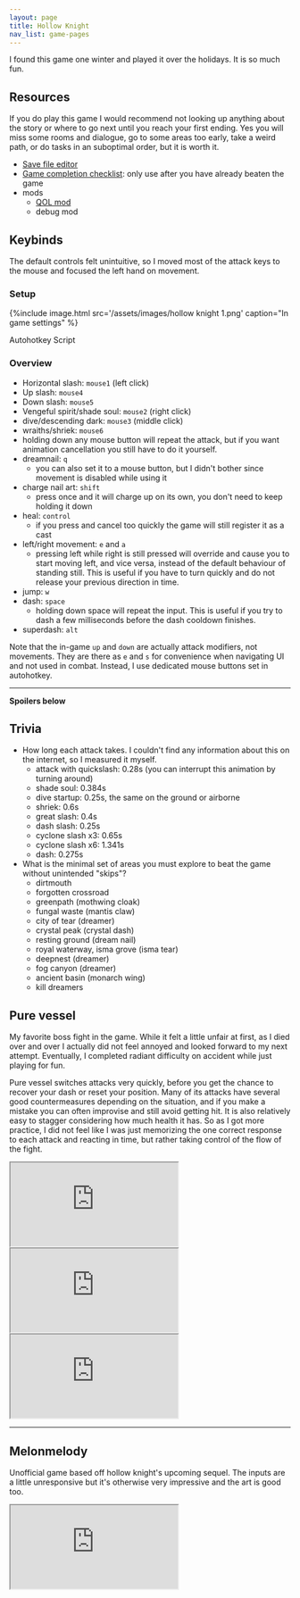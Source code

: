 ```yaml
---
layout: page
title: Hollow Knight
nav_list: game-pages
---
```


I found this game one winter and played it over the holidays. It is so much fun.

## Resources

If you do play this game I would recommend not looking up anything about the story or where to go next until you reach your first ending. Yes you will miss some rooms and dialogue, go to some areas too early, take a weird path, or do tasks in an suboptimal order, but it is worth it.

- [Save file editor](https://bloodorca.github.io/hollow/)
- [Game completion checklist](https://reznormichael.github.io/hollow-knight-completion-check/): only use after you have already beaten the game 
- mods
  - [QOL mod](https://github.com/fifty-six/HollowKnight.QoL/)
  - debug mod

## Keybinds

The default controls felt unintuitive, so I moved most of the attack keys to the mouse and focused the left hand on movement.

### Setup

{%include image.html src='/assets/images/hollow knight 1.png' caption="In game settings" %}

Autohotkey Script

### Overview
- Horizontal slash: `mouse1` (left click)
- Up slash: `mouse4`
- Down slash: `mouse5`
- Vengeful spirit/shade soul: `mouse2` (right click)
- dive/descending dark: `mouse3` (middle click)
- wraiths/shriek: `mouse6`
- holding down any mouse button will repeat the attack, but if you want animation cancellation you still have to do it yourself.
- dreamnail: `q`
  - you can also set it to a mouse button, but I didn't bother since movement is disabled while using it
- charge nail art: `shift`
  - press once and it will charge up on its own, you don't need to keep holding it down
- heal: `control`
  - if you press and cancel too quickly the game will still register it as a cast
- left/right movement: `e` and `a`
  - pressing left while right is still pressed will override and cause you to start moving left, and vice versa, instead of the default behaviour of standing still. This is useful if you have to turn quickly and do not release your previous direction in time.
- jump: `w`
- dash: `space`
  - holding down space will repeat the input. This is useful if you try to dash a few milliseconds before the dash cooldown finishes.
- superdash: `alt`

Note that the in-game `up` and `down` are actually attack modifiers, not movements. They are there as `e` and `s` for convenience when navigating UI and not used in combat. Instead, I use dedicated mouse buttons set in autohotkey.

---

**Spoilers below**

## Trivia
- How long each attack takes. I couldn't find any information about this on the internet, so I measured it myself.
  - attack with quickslash: 0.28s (you can interrupt this animation by turning around)
  - shade soul: 0.384s
  - dive startup: 0.25s, the same on the ground or airborne
  - shriek: 0.6s 
  - great slash: 0.4s
  - dash slash: 0.25s
  - cyclone slash x3: 0.65s
  - cyclone slash x6: 1.341s
  - dash: 0.275s
- What is the minimal set of areas you must explore to beat the game without unintended "skips"?
  - dirtmouth
  - forgotten crossroad
  - greenpath (mothwing cloak)
  - fungal waste (mantis claw)
  - city of tear (dreamer)
  - crystal peak (crystal dash)
  - resting ground (dream nail)
  - royal waterway, isma grove (isma tear)
  - deepnest (dreamer)
  - fog canyon (dreamer)
  - ancient basin (monarch wing)
  - kill dreamers

## Pure vessel

My favorite boss fight in the game. While it felt a little unfair at first, as I died over and over I actually did not feel annoyed and looked forward to my next attempt. Eventually, I completed radiant difficulty on accident while just playing for fun.

Pure vessel switches attacks very quickly, before you get the chance to recover your dash or reset your position. Many of its attacks have several good countermeasures depending on the situation, and if you make a mistake you can often improvise and still avoid getting hit. It is also relatively easy to stagger considering how much health it has. So as I got more practice, I did not feel like I was just memorizing the one correct response to each attack and reacting in time, but rather taking control of the flow of the fight.


<iframe class="w-full aspect-video" src="https://piped.agew.tech/embed/WLwEhWpwens?si=IDLnxypeSQ-VKVCN" allowfullscreen></iframe>

<iframe class="w-full aspect-video" src="https://piped.agew.tech/embed/LsKYc5mNdMg?si=IDLnxypeSQ-VKVCN" allowfullscreen></iframe>

<iframe class="w-full aspect-video" src="https://piped.agew.tech/embed/RsY7s1oTFo4?si=IDLnxypeSQ-VKVCN" allowfullscreen></iframe>

---

## Melonmelody

Unofficial game based off hollow knight's  upcoming sequel. The inputs are a little unresponsive but it's otherwise very impressive and the art is good too.

<iframe class="w-full aspect-video" src="https://piped.agew.tech/embed/aAgR35d-Aq4?si=IDLnxypeSQ-VKVCN" allowfullscreen></iframe>